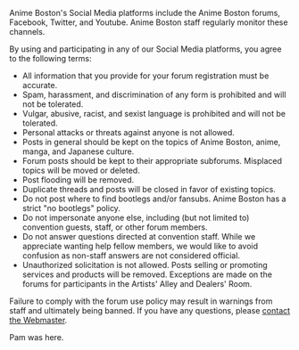 Anime Boston's Social Media platforms include the Anime Boston forums, Facebook, Twitter, and Youtube. Anime Boston staff regularly monitor these channels.

By using and participating in any of our Social Media platforms, you agree to the following terms:
* All information that you provide for your forum registration must be accurate.
* Spam, harassment, and discrimination of any form is prohibited and will not be tolerated.
* Vulgar, abusive, racist, and sexist language is prohibited and will not be tolerated.
* Personal attacks or threats against anyone is not allowed.
* Posts in general should be kept on the topics of Anime Boston, anime, manga, and Japanese culture.
* Forum posts should be kept to their appropriate subforums. Misplaced topics will be moved or deleted.
* Post flooding will be removed.
* Duplicate threads and posts will be closed in favor of existing topics.
* Do not post where to find bootlegs and/or fansubs. Anime Boston has a strict "no bootlegs" policy.
* Do not impersonate anyone else, including (but not limited to) convention guests, staff, or other forum members.
* Do not answer questions directed at convention staff. While we appreciate wanting help fellow members, we would like to avoid confusion as non-staff answers are not considered official.
* Unauthorized solicitation is not allowed. Posts selling or promoting services and products will be removed. Exceptions are made on the forums for participants in the Artists' Alley and Dealers' Room.

Failure to comply with the forum use policy may result in warnings from staff and ultimately being banned. If you have any questions, please [contact the Webmaster](/coninfo/contact/68).

Pam was here. 